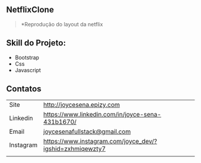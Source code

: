 ## NetflixClone
> *Reprodução do layout da netflix


## Skill do Projeto:
* Bootstrap
* Css
* Javascript


## Contatos

|           |                                                          |
|-----------|----------------------------------------------------------|
| Site      | http://joycesena.epizy.com                               |
| Linkedin  | https://www.linkedin.com/in/joyce-sena-431b1670/         |
| Email     | joycesenafullstack@gmail.com                             |
| Instagram | https://www.instagram.com/joyce_dev/?igshid=zxhmiqewzty7 |
|           |                                                          |




